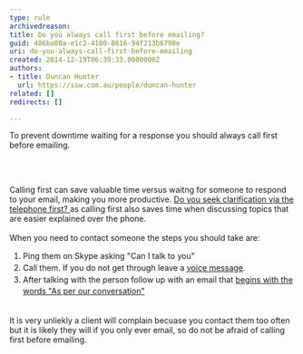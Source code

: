 ```yaml
---
type: rule
archivedreason: 
title: Do you always call first before emailing?
guid: 486ba08a-e1c2-4100-8616-94f213b6798e
uri: do-you-always-call-first-before-emailing
created: 2014-12-19T06:39:33.0000000Z
authors:
- title: Duncan Hunter
  url: https://ssw.com.au/people/duncan-hunter
related: []
redirects: []

---
```



​​​To prevent downtime waiting for a response you should always call first before emailing.
<br><excerpt class='endintro'></excerpt><br>
<p>​</p><p>Calling first can save valuable time versus waitng for someone to respond to your email, making you more productive. <a href="/Communication/RulesToBetterEmail/Pages/SeekClarificationViaTelephoneFirst.aspx">Do you seek clarification via the telephone first?&#160;​</a>​as calling first also&#160;saves time when discussing topics that are easier explained over the phone.&#160;​<br><br>When you need to contact someone&#160;the steps you should take are&#58;</p><p></p><ol><li><span style="line-height&#58;20.7999992370605px;">Ping them on Skype asking &quot;Can I talk to&#160;you&quot;</span><br></li><li><span style="line-height&#58;20.7999992370605px;">Call them.&#160;If you do not get through leave a </span><a href="/Management/Rules-to-Better-Software-Consultants-Working-in-a-Team/Pages/DoYouUseVoiceMessagesWhenAppropriate.aspx" style="line-height&#58;20.7999992370605px;">voice&#160;message​</a><span style="line-height&#58;20.7999992370605px;">.</span><br></li><li><span style="line-height&#58;20.7999992370605px;">After talking with the person&#160;follow up with an email that </span><a href="/Communication/RulesToBetterEmail/Pages/DoYouAlwaysSendAnAsPerOurConversationEmail.aspx" style="line-height&#58;20.7999992370605px;">begins with the words &quot;As per our conversation&quot;​</a><br></li></ol><p><span style="line-height&#58;20.7999992370605px;"><span style="line-height&#58;21px;">​<br></span></span>​It is very unliekly a client will complain becuase you contact them too often but it is likely they will if you only ever email, so do not be afraid of calling first before emailing.&#160;</p><div><span style="line-height&#58;21px;"><br></span></div>


